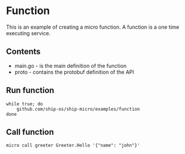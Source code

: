 # Function

This is an example of creating a micro function. A function is a one time executing service.

## Contents

- main.go - is the main definition of the function
- proto - contains the protobuf definition of the API

## Run function

```shell
while true; do
	github.com/ship-os/ship-micro/examples/function
done
```

## Call function

```shell
micro call greeter Greeter.Hello '{"name": "john"}'
```
